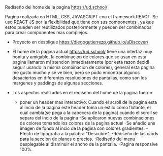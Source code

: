 Rediseño del home de la pagina https://ud.school/

Pagina realizada en HTML, CSS, JAVASCRIPT con el framework REACT.
Se uso REACT JS por la flexibilidad que tiene con sus componentes , 
ya que estos pueden ser reutilizados posteriormente y pueden ser combinados para crear componentes mas complejos.

- Proyecto en despligue https://diegogutierrezp.github.io/uDiscover/

- El home de la pagina actual https://ud.school/ tiene una interfaz muy bonita y amigable, 
  la combinacion de colores que se usan en esta pagina llamaron mi atencion inmediatamente 
  (por esta razon decidi seguir usando la misma combinacion de colores),  general esta pagina me gusto mucho y se ve bien, 
  pero se pudo encontrar algunos desaciertos en diferentes resoluciones de pantallas, como son los margenes y paddings de algunas secciones.
  
- Los aspectos realizados en el rediseño del home de la pagina fueron: 
  - poner un header mas interactivo: Cuando el scroll de la pagina esta al incio de la pagina este header toma un estilo como flotante, 
    el cual cambia(se pega a la cabecera de la pagina) cuando el scroll se separa del incio de la pagina 
  -Se aplicaron nuevas combinaciones de colores tomando los colores de la pagina actual
  -Se añadio una imagen de fondo al incio de la pagina con colores gradientes.
  -Efecto de tipografia a la palabra "Descubre".
  -Rediseño de las cards para la seccion de planes o precios.
  -Rediseño del menu desplegable al disminuir el ancho de la pantalla.
  -Pagina responsive 100%.
